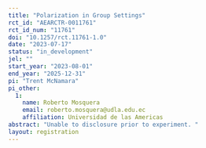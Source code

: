 ```yaml
---
title: "Polarization in Group Settings"
rct_id: "AEARCTR-0011761"
rct_id_num: "11761"
doi: "10.1257/rct.11761-1.0"
date: "2023-07-17"
status: "in_development"
jel: ""
start_year: "2023-08-01"
end_year: "2025-12-31"
pi: "Trent McNamara"
pi_other:
  1:
    name: Roberto Mosquera
    email: roberto.mosquera@udla.edu.ec
    affiliation: Universidad de las Americas
abstract: "Unable to disclosure prior to experiment. "
layout: registration
---
```


